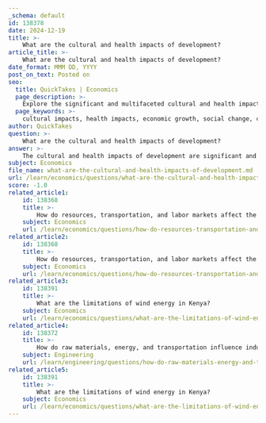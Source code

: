 ```yaml
---
_schema: default
id: 138378
date: 2024-12-19
title: >-
    What are the cultural and health impacts of development?
article_title: >-
    What are the cultural and health impacts of development?
date_format: MMM DD, YYYY
post_on_text: Posted on
seo:
  title: QuickTakes | Economics
  page_description: >-
    Explore the significant and multifaceted cultural and health impacts of development, including changes in cultural norms, public health outcomes, and the importance of supportive environments for children.
  page_keywords: >-
    cultural impacts, health impacts, economic growth, social change, cultural dynamics, industrialization, globalization, public health outcomes, environmental degradation, urbanization, social well-being, participation in cultural activities, child development, nurturing care, adverse childhood experiences, sustainable development, cultural erosion, health risks
author: QuickTakes
question: >-
    What are the cultural and health impacts of development?
answer: >-
    The cultural and health impacts of development are significant and multifaceted, reflecting the complex interplay between economic growth, social change, and cultural dynamics.\n\n1. **Cultural Impacts**: Development often leads to changes in cultural norms and practices. As societies industrialize and globalize, traditional cultural practices may be altered or diminished. This can result in the homogenization of cultures, where unique local customs and traditions are replaced by more dominant global cultures. The interaction between culture and social development is reciprocal; while development can influence cultural practices, cultural contexts also shape the nature of development itself. For instance, cultural values can affect educational practices, social responsibilities, and even health behaviors, which in turn influence overall social development (Kagitcibasi, 2007).\n\n2. **Health Impacts**: The relationship between development and health is complex. Economic growth can lead to improvements in health infrastructure, education, and access to healthcare services, which generally enhance public health outcomes. However, development can also have negative health implications. For example, industrialization may lead to increased pollution and environmental degradation, which can adversely affect health. Additionally, rapid urbanization can result in overcrowded living conditions, contributing to the spread of diseases and mental health issues.\n\n3. **Social Well-being**: Cultural activities and engagement in the arts have been shown to positively impact health and well-being. Studies indicate that participation in cultural activities can enhance cognitive abilities, improve life satisfaction, and contribute to overall quality of life. Community-based arts projects, for instance, can foster social cohesion and address local needs, thereby improving community health outcomes.\n\n4. **Child Development**: The environments in which children grow and develop are crucial for their health and well-being. Factors such as nurturing care, adequate nutrition, and safe living conditions are essential for optimal child development. Conversely, adverse childhood experiences (ACEs) can have lasting negative effects on health and development, highlighting the importance of supportive environments for children.\n\nIn summary, while development can lead to improved health and cultural enrichment, it can also pose challenges such as cultural erosion and health risks associated with environmental changes. Understanding these dynamics is essential for creating policies that promote sustainable development while preserving cultural integrity and enhancing public health.
subject: Economics
file_name: what-are-the-cultural-and-health-impacts-of-development.md
url: /learn/economics/questions/what-are-the-cultural-and-health-impacts-of-development
score: -1.0
related_article1:
    id: 138368
    title: >-
        How do resources, transportation, and labor markets affect the location of economic activities?
    subject: Economics
    url: /learn/economics/questions/how-do-resources-transportation-and-labor-markets-affect-the-location-of-economic-activities
related_article2:
    id: 138368
    title: >-
        How do resources, transportation, and labor markets affect the location of economic activities?
    subject: Economics
    url: /learn/economics/questions/how-do-resources-transportation-and-labor-markets-affect-the-location-of-economic-activities
related_article3:
    id: 138391
    title: >-
        What are the limitations of wind energy in Kenya?
    subject: Economics
    url: /learn/economics/questions/what-are-the-limitations-of-wind-energy-in-kenya
related_article4:
    id: 138372
    title: >-
        How do raw materials, energy, and transportation influence industrial geography?
    subject: Engineering
    url: /learn/engineering/questions/how-do-raw-materials-energy-and-transportation-influence-industrial-geography
related_article5:
    id: 138391
    title: >-
        What are the limitations of wind energy in Kenya?
    subject: Economics
    url: /learn/economics/questions/what-are-the-limitations-of-wind-energy-in-kenya
---
```


&nbsp;